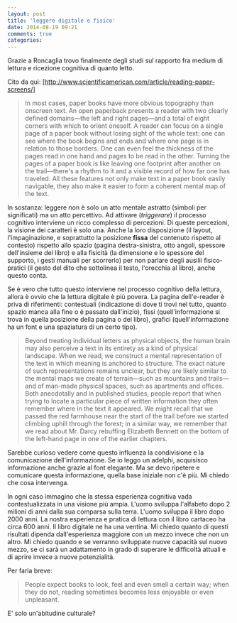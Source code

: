 ```yaml
---
layout: post
title: 'leggere digitale e fisico'
date: 2014-08-19 09:21
comments: true
categories: 
---
```

Grazie a Roncaglia trovo finalmente degli studi sul rapporto fra medium di lettura e ricezione cognitiva di quanto letto. 

Cito da qui: [http://www.scientificamerican.com/article/reading-paper-screens/]

> In most cases, paper books have more obvious topography than onscreen text. An open paperback presents a reader with two clearly defined domains—the left and right pages—and a total of eight corners with which to orient oneself. A reader can focus on a single page of a paper book without losing sight of the whole text: one can see where the book begins and ends and where one page is in relation to those borders. One can even feel the thickness of the pages read in one hand and pages to be read in the other. Turning the pages of a paper book is like leaving one footprint after another on the trail—there's a rhythm to it and a visible record of how far one has traveled. All these features not only make text in a paper book easily navigable, they also make it easier to form a coherent mental map of the text.

In sostanza: leggere non è solo un atto mentale astratto (simboli per significati) ma un atto percettivo. Ad attivare (*triggerare*) il processo cognitivo interviene un ricco complesso di percezioni. Di queste percezioni, la visione dei caratteri è solo una. Anche la loro disposizione (il layout, l'impaginazione, e soprattutto la posizione **fissa** del contenuto rispetto al contesto) rispetto allo spazio (pagina destra-sinistra, otto angoli, spessore dell'insieme del libro) e alla fisicità (la dimensione e lo spessore del supporto, i gesti manuali per scorrerlo) per non parlare degli ausilii fisico-pratici (il gesto del dito che sottolinea il testo, l'orecchia al libro), anche questo conta.

Se è vero che tutto questo interviene nel processo cognitivo della lettura, allora è ovvio che la lettura digitale è più povera. La pagina dell'e-reader è priva di riferimenti: contestuali (indicazione di dove ti trovi nel tutto, quanto spazio manca alla fine o è passato dall'inizio), fissi (quell'informazione si trova in quella posizione della pagina o del libro), grafici (quell'informazione ha un font e una spaziatura di un certo tipo).

> Beyond treating individual letters as physical objects, the human brain may also perceive a text in its entirety as a kind of physical landscape. When we read, we construct a mental representation of the text in which meaning is anchored to structure. The exact nature of such representations remains unclear, but they are likely similar to the mental maps we create of terrain—such as mountains and trails—and of man-made physical spaces, such as apartments and offices. Both anecdotally and in published studies, people report that when trying to locate a particular piece of written information they often remember where in the text it appeared. We might recall that we passed the red farmhouse near the start of the trail before we started climbing uphill through the forest; in a similar way, we remember that we read about Mr. Darcy rebuffing Elizabeth Bennett on the bottom of the left-hand page in one of the earlier chapters.

Sarebbe curioso vedere come questo influenza la condivisione e la comunicazione dell'informazione. Se io leggo un adelphi, acquisisco informazione anche grazie al font elegante. Ma se devo ripetere e comunicare questa informazione, quella base iniziale non c'è più. Mi chiedo che cosa intervenga.

In ogni caso immagino che la stessa esperienza cognitiva vada contestualizzata in una visione più ampia.
L'uomo sviluppa l'alfabeto dopo 2 milioni di anni dalla sua comparsa sulla terra.
L'uomo sviluppa il libro dopo 2000  anni.
La nostra esperienza e pratica di lettura con il libro cartaceo ha circa 600 anni. Il libro digitale ne ha una ventina.
Mi chiedo quanto di questi risultati dipenda dall'esperienza maggiore con un mezzo invece che non un altro. Mi chiedo quando e se verranno sviluppate nuove capacità sul nuovo mezzo, se ci sarà un adattamento in grado di superare le difficoltà attuali e di aprire invece a nuove potenzialità.

Per farla breve: 
>People expect books to look, feel and even smell a certain way; when they do not, reading sometimes becomes less enjoyable or even unpleasant.

E' solo un'abitudine culturale?